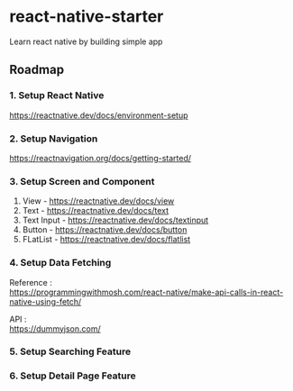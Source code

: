 # react-native-starter
Learn react native by building simple app

## Roadmap

### 1. Setup React Native

https://reactnative.dev/docs/environment-setup

### 2. Setup Navigation

https://reactnavigation.org/docs/getting-started/

### 3. Setup Screen and Component

1. View - https://reactnative.dev/docs/view
2. Text - https://reactnative.dev/docs/text
3. Text Input - https://reactnative.dev/docs/textinput
4. Button - https://reactnative.dev/docs/button
5. FLatList - https://reactnative.dev/docs/flatlist

### 4. Setup Data Fetching

Reference :  
https://programmingwithmosh.com/react-native/make-api-calls-in-react-native-using-fetch/

API :  
https://dummyjson.com/

### 5. Setup Searching Feature

### 6. Setup Detail Page Feature
